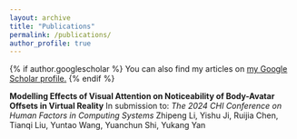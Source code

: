 ```yaml
---
layout: archive
title: "Publications"
permalink: /publications/
author_profile: true
---
```


{% if author.googlescholar %}
  You can also find my articles on <u><a href="{{author.googlescholar}}">my Google Scholar profile</a>.</u>
{% endif %}


**Modelling Effects of Visual Attention on Noticeability of Body-Avatar Offsets in Virtual Reality**
In submission to: *The 2024 CHI Conference on Human Factors in Computing Systems*
Zhipeng Li, Yishu Ji, Ruijia Chen, Tianqi Liu, Yuntao Wang, Yuanchun Shi, Yukang Yan

